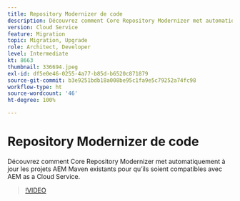```yaml
---
title: Repository Modernizer de code
description: Découvrez comment Core Repository Modernizer met automatiquement à jour les projets AEM Maven existants pour qu’ils soient compatibles avec AEM as a Cloud Service.
version: Cloud Service
feature: Migration
topic: Migration, Upgrade
role: Architect, Developer
level: Intermediate
kt: 8663
thumbnail: 336694.jpeg
exl-id: df5e0e46-0255-4a77-b85d-b6520c871879
source-git-commit: b3e9251bdb18a008be95c1fa9e5c79252a74fc98
workflow-type: ht
source-wordcount: '46'
ht-degree: 100%

---
```


# Repository Modernizer de code

Découvrez comment Core Repository Modernizer met automatiquement à jour les projets AEM Maven existants pour qu’ils soient compatibles avec AEM as a Cloud Service.

>[!VIDEO](https://video.tv.adobe.com/v/336694?quality=12&learn=on)
